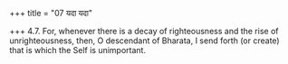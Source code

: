 +++
title = "07 यदा यदा"

+++
4.7. For, whenever there is a decay of righteousness and the rise of
unrighteousness, then, O descendant of Bharata, I send forth (or create)
that is which the Self is unimportant.
